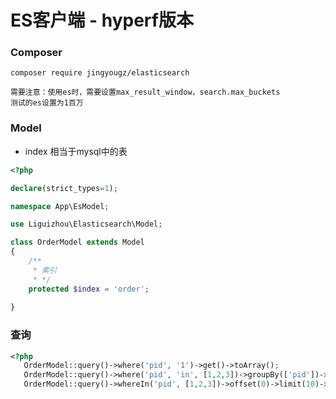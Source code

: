 # ES客户端 - hyperf版本

### Composer

```
composer require jingyougz/elasticsearch
```

```
需要注意：使用es时，需要设置max_result_window，search.max_buckets
测试的es设置为1百万
```

### Model

* index 相当于mysql中的表

```php
<?php

declare(strict_types=1);

namespace App\EsModel;

use Liguizhou\Elasticsearch\Model;

class OrderModel extends Model
{
    /**
     * 索引
     * */
    protected $index = 'order';
   
}
```

### 查询

```php
<?php
   OrderModel::query()->where('pid', '1')->get()->toArray();      
   OrderModel::query()->where('pid', 'in', [1,2,3])->groupBy(['pid'])->orderBy(['pid'])->get()->toArray();   
   OrderModel::query()->whereIn('pid', [1,2,3])->offset(0)->limit(10)->paginate(); 
```